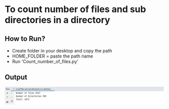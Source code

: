 # To count number of files and sub directories in a directory

## How to Run?

* Create folder in your desktop and copy the path
* HOME_FOLDER = paste the path name
* Run 'Count_number_of_files.py'

## Output

![Output](Output.png)
